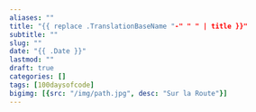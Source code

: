 ```yaml
---
aliases: ""
title: "{{ replace .TranslationBaseName "-" " " | title }}"
subtitle: ""
slug: ""
date: "{{ .Date }}"
lastmod: ""
draft: true
categories: []
tags: [100daysofcode]
bigimg: [{src: "/img/path.jpg", desc: "Sur la Route"}]
---
```

